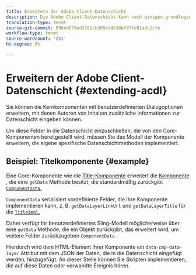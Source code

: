 ```yaml
---
title: Erweitern der Adobe Client-Datenschicht
description: Die Adobe Client-Datenschicht kann nach einigen grundlegenden Mustern erweitert werden
translation-type: tm+mt
source-git-commit: 896ed679ed3351cb309a34b38bf97fe81adc2cfe
workflow-type: tm+mt
source-wordcount: '251'
ht-degree: 0%

---
```



# Erweitern der Adobe Client-Datenschicht {#extending-acdl}

Sie können die Kernkomponenten mit benutzerdefinierten Dialogoptionen erweitern, mit denen Autoren von Inhalten zusätzliche Informationen zur Datenschicht eingeben können.

Um diese Felder in die Datenschicht einzuschließen, die von den Core-Komponenten bereitgestellt wird, müssen Sie das Modell der Komponente erweitern, die eigene spezifische Datenschichtmethoden implementiert.

## Beispiel: Titelkomponente {#example}

Eine Core-Komponente wie die [Title-Komponente](https://github.com/adobe/aem-core-wcm-components/blob/master/bundles/core/src/main/java/com/adobe/cq/wcm/core/components/models/Title.java) erweitert die [Komponente](https://github.com/adobe/aem-core-wcm-components/blob/master/bundles/core/src/main/java/com/adobe/cq/wcm/core/components/models/Title.java) , die eine `getData` Methode besitzt, die standardmäßig zurückgibt [`ComponentData`.](https://github.com/adobe/aem-core-wcm-components/blob/master/bundles/core/src/main/java/com/adobe/cq/wcm/core/components/models/datalayer/ComponentData.java)

`ComponentData` serialisiert vordefinierte Felder, die Ihre Komponente implementieren kann, z. B. `getDataLayerLinkUrl` und `getDataLayerTitle` für die [`TitleImpl`.](https://github.com/adobe/aem-core-wcm-components/blob/master/bundles/core/src/main/java/com/adobe/cq/wcm/core/components/internal/models/v1/TitleImpl.java)

Daher verfügt Ihr benutzerdefiniertes Sling-Modell möglicherweise über eine `getData` Methode, die ein Objekt zurückgibt, das erweitert wird, um weitere Felder zurückzugeben `ComponentData` .

Hierdurch wird dem HTML-Element Ihrer Komponente ein `data-cmp-data-layer` Attribut mit dem JSON der Daten, die in die Datenschicht eingefügt werden, hinzugefügt. An dieser Stelle können Sie Skripten implementieren, die auf diese Daten oder verwandte Ereignis hören.
